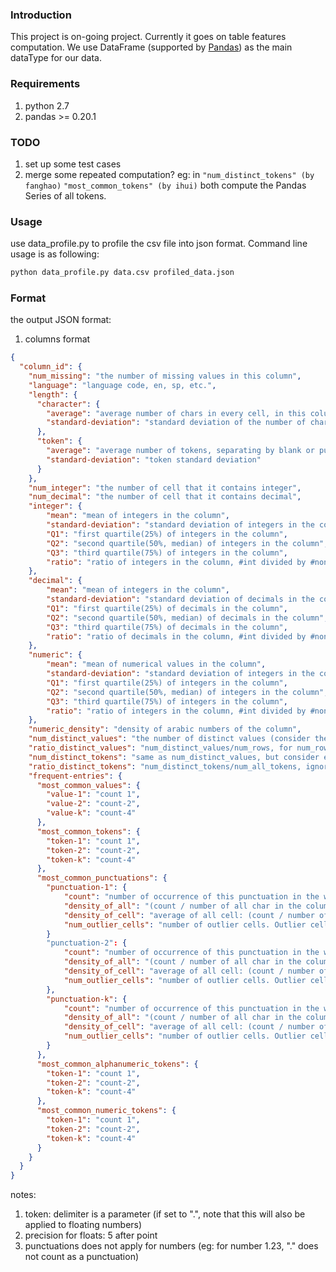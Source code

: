 ### Introduction
This project is on-going project. Currently it goes on table features computation. We use DataFrame (supported by [Pandas](http://pandas.pydata.org)) as the main dataType for our data.

### Requirements
1. python 2.7
2. pandas >= 0.20.1

### TODO
1. set up some test cases
2. merge some repeated computation? eg: in ```"num_distinct_tokens" (by fanghao)``` ```"most_common_tokens" (by ihui)``` both compute the Pandas Series of all tokens.

### Usage
use data_profile.py to profile the csv file into json format. Command line usage is as following:

```sh
python data_profile.py data.csv profiled_data.json
```

### Format
the output JSON format:

1. columns format


```json
{
  "column_id": {
    "num_missing": "the number of missing values in this column",
    "language": "language code, en, sp, etc.",
    "length": {
      "character": {
        "average": "average number of chars in every cell, in this column",
        "standard-deviation": "standard deviation of the number of chars in cells, in this column"
      },
      "token": {
        "average": "average number of tokens, separating by blank or punctuation",
        "standard-deviation": "token standard deviation"
      }
    },
    "num_integer": "the number of cell that it contains integer",
    "num_decimal": "the number of cell that it contains decimal",
    "integer": {
        "mean": "mean of integers in the column",
        "standard-deviation": "standard deviation of integers in the column",
        "Q1": "first quartile(25%) of integers in the column",
        "Q2": "second quartile(50%, median) of integers in the column",
        "Q3": "third quartile(75%) of integers in the column",
        "ratio": "ratio of integers in the column, #int divided by #non-blank"
    },
    "decimal": {
        "mean": "mean of integers in the column",
        "standard-deviation": "standard deviation of decimals in the column",
        "Q1": "first quartile(25%) of decimals in the column",
        "Q2": "second quartile(50%, median) of decimals in the column",
        "Q3": "third quartile(75%) of decimals in the column",
        "ratio": "ratio of decimals in the column, #int divided by #non-blank"
    },
    "numeric": {
        "mean": "mean of numerical values in the column",
        "standard-deviation": "standard deviation of integers in the column",
        "Q1": "first quartile(25%) of integers in the column",
        "Q2": "second quartile(50%, median) of integers in the column",
        "Q3": "third quartile(75%) of integers in the column",
        "ratio": "ratio of integers in the column, #int divided by #non-blank"
    },
    "numeric_density": "density of arabic numbers of the column",
    "num_distinct_values": "the number of distinct values (consider the content in a cell as a value), ignore the missing value",
    "ratio_distinct_values": "num_distinct_values/num_rows, for num_rows, also ignore the missing value",
    "num_distinct_tokens": "same as num_distinct_values, but consider each token as a value, ignore the missing value",
    "ratio_distinct_tokens": "num_distinct_tokens/num_all_tokens, ignore the missing value",
    "frequent-entries": {
      "most_common_values": {
        "value-1": "count 1",
        "value-2": "count-2",
        "value-k": "count-4"
      },
      "most_common_tokens": {
        "token-1": "count 1",
        "token-2": "count-2",
        "token-k": "count-4"
      },
      "most_common_punctuations": {
        "punctuation-1": {
        	"count": "number of occurrence of this punctuation in the whole column",
        	"density_of_all": "(count / number of all char in the column)",
        	"density_of_cell": "average of all cell: (count / number of all char in the cell)",
        	"num_outlier_cells": "number of outlier cells. Outlier cells is the cells that: density of puctuations in this cell is not within mean ± σ of the statics of the whole column"
        }
        "punctuation-2": {
        	"count": "number of occurrence of this punctuation in the whole column",
        	"density_of_all": "(count / number of all char in the column)",
        	"density_of_cell": "average of all cell: (count / number of all char in the cell)",
        	"num_outlier_cells": "number of outlier cells. Outlier cells is the cells that: density of puctuations in this cell is not within mean ± σ of the statics of the whole column"
        },
        "punctuation-k": {
        	"count": "number of occurrence of this punctuation in the whole column",
        	"density_of_all": "(count / number of all char in the column)",
        	"density_of_cell": "average of all cell: (count / number of all char in the cell)",
        	"num_outlier_cells": "number of outlier cells. Outlier cells is the cells that: density of puctuations in this cell is not within mean ± σ of the statics of the whole column"
        }
      },
      "most_common_alphanumeric_tokens": {
        "token-1": "count 1",
        "token-2": "count-2",
        "token-k": "count-4"
      },
      "most_common_numeric_tokens": {
        "token-1": "count 1",
        "token-2": "count-2",
        "token-k": "count-4"
      }
    }
  }
}
```

notes:

1. token: delimiter is a parameter (if set to ".", note that this will also be applied to floating numbers)
2. precision for floats: 5 after point
3. punctuations does not apply for numbers (eg: for number 1.23, "." does not count as a punctuation)


